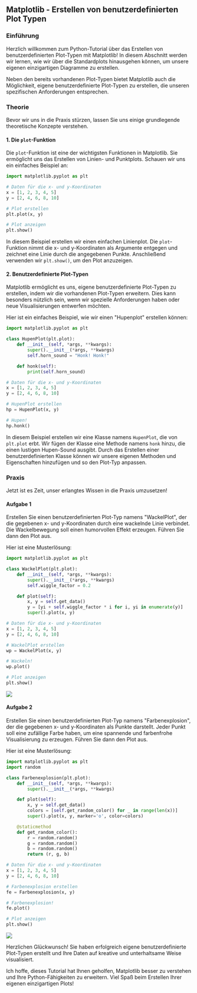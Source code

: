 ## Matplotlib - Erstellen von benutzerdefinierten Plot Typen

### Einführung

Herzlich willkommen zum Python-Tutorial über das Erstellen von benutzerdefinierten Plot-Typen mit Matplotlib! In diesem Abschnitt werden wir lernen, wie wir über die Standardplots hinausgehen können, um unsere eigenen einzigartigen Diagramme zu erstellen. 

Neben den bereits vorhandenen Plot-Typen bietet Matplotlib auch die Möglichkeit, eigene benutzerdefinierte Plot-Typen zu erstellen, die unseren spezifischen Anforderungen entsprechen.

### Theorie

Bevor wir uns in die Praxis stürzen, lassen Sie uns einige grundlegende theoretische Konzepte verstehen. 

#### 1. Die `plot`-Funktion

Die `plot`-Funktion ist eine der wichtigsten Funktionen in Matplotlib. Sie ermöglicht uns das Erstellen von Linien- und Punktplots. Schauen wir uns ein einfaches Beispiel an:

```python
import matplotlib.pyplot as plt

# Daten für die x- und y-Koordinaten
x = [1, 2, 3, 4, 5]
y = [2, 4, 6, 8, 10]

# Plot erstellen
plt.plot(x, y)

# Plot anzeigen
plt.show()
```

In diesem Beispiel erstellen wir einen einfachen Linienplot. Die `plot`-Funktion nimmt die x- und y-Koordinaten als Argumente entgegen und zeichnet eine Linie durch die angegebenen Punkte. Anschließend verwenden wir `plt.show()`, um den Plot anzuzeigen.

#### 2. Benutzerdefinierte Plot-Typen

Matplotlib ermöglicht es uns, eigene benutzerdefinierte Plot-Typen zu erstellen, indem wir die vorhandenen Plot-Typen erweitern. Dies kann besonders nützlich sein, wenn wir spezielle Anforderungen haben oder neue Visualisierungen entwerfen möchten.

Hier ist ein einfaches Beispiel, wie wir einen "Hupenplot" erstellen können:

```python
import matplotlib.pyplot as plt

class HupenPlot(plt.plot):
    def __init__(self, *args, **kwargs):
        super().__init__(*args, **kwargs)
        self.horn_sound = "Honk! Honk!"

    def honk(self):
        print(self.horn_sound)

# Daten für die x- und y-Koordinaten
x = [1, 2, 3, 4, 5]
y = [2, 4, 6, 8, 10]

# HupenPlot erstellen
hp = HupenPlot(x, y)

# Hupen!
hp.honk()
```

In diesem Beispiel erstellen wir eine Klasse namens `HupenPlot`, die von `plt.plot` erbt. Wir fügen der Klasse eine Methode namens `honk` hinzu, die einen lustigen Hupen-Sound ausgibt. Durch das Erstellen einer benutzerdefinierten Klasse können wir unsere eigenen Methoden und Eigenschaften hinzufügen und so den Plot-Typ anpassen.

### Praxis

Jetzt ist es Zeit, unser erlangtes Wissen in die Praxis umzusetzen!

#### Aufgabe 1

Erstellen Sie einen benutzerdefinierten Plot-Typ namens "WackelPlot", der die gegebenen x- und y-Koordinaten durch eine wackelnde Linie verbindet. Die Wackelbewegung soll einen humorvollen Effekt erzeugen. Führen Sie dann den Plot aus.

Hier ist eine Musterlösung:

```python
import matplotlib.pyplot as plt

class WackelPlot(plt.plot):
    def __init__(self, *args, **kwargs):
        super().__init__(*args, **kwargs)
        self.wiggle_factor = 0.2

    def plot(self):
        x, y = self.get_data()
        y = [yi + self.wiggle_factor * i for i, yi in enumerate(y)]
        super().plot(x, y)

# Daten für die x- und y-Koordinaten
x = [1, 2, 3, 4, 5]
y = [2, 4, 6, 8, 10]

# WackelPlot erstellen
wp = WackelPlot(x, y)

# Wackeln!
wp.plot()

# Plot anzeigen
plt.show()
```

![](https://github.com/janehlenb/Projektarbeit-ChatGPT-Python/blob/main/Images/Darstellung/Fortgeschrittene_Plot_Techniken/Erstellen_von_benutzerdefinierten_Plot-Typen/ms_aufgabe1.png)

#### Aufgabe 2

Erstellen Sie einen benutzerdefinierten Plot-Typ namens "Farbenexplosion", der die gegebenen x- und y-Koordinaten als Punkte darstellt. Jeder Punkt soll eine zufällige Farbe haben, um eine spannende und farbenfrohe Visualisierung zu erzeugen. Führen Sie dann den Plot aus.

Hier ist eine Musterlösung:

```python
import matplotlib.pyplot as plt
import random

class Farbenexplosion(plt.plot):
    def __init__(self, *args, **kwargs):
        super().__init__(*args, **kwargs)

    def plot(self):
        x, y = self.get_data()
        colors = [self.get_random_color() for _ in range(len(x))]
        super().plot(x, y, marker='o', color=colors)

    @staticmethod
    def get_random_color():
        r = random.random()
        g = random.random()
        b = random.random()
        return (r, g, b)

# Daten für die x- und y-Koordinaten
x = [1, 2, 3, 4, 5]
y = [2, 4, 6, 8, 10]

# Farbenexplosion erstellen
fe = Farbenexplosion(x, y)

# Farbenexplosion!
fe.plot()

# Plot anzeigen
plt.show()
```

![](https://github.com/janehlenb/Projektarbeit-ChatGPT-Python/blob/main/Images/Darstellung/Fortgeschrittene_Plot_Techniken/Erstellen_von_benutzerdefinierten_Plot-Typen/ms_aufgabe2.png)

Herzlichen Glückwunsch! Sie haben erfolgreich eigene benutzerdefinierte Plot-Typen erstellt und Ihre Daten auf kreative und unterhaltsame Weise visualisiert.

Ich hoffe, dieses Tutorial hat Ihnen geholfen, Matplotlib besser zu verstehen und Ihre Python-Fähigkeiten zu erweitern. Viel Spaß beim Erstellen Ihrer eigenen einzigartigen Plots!
